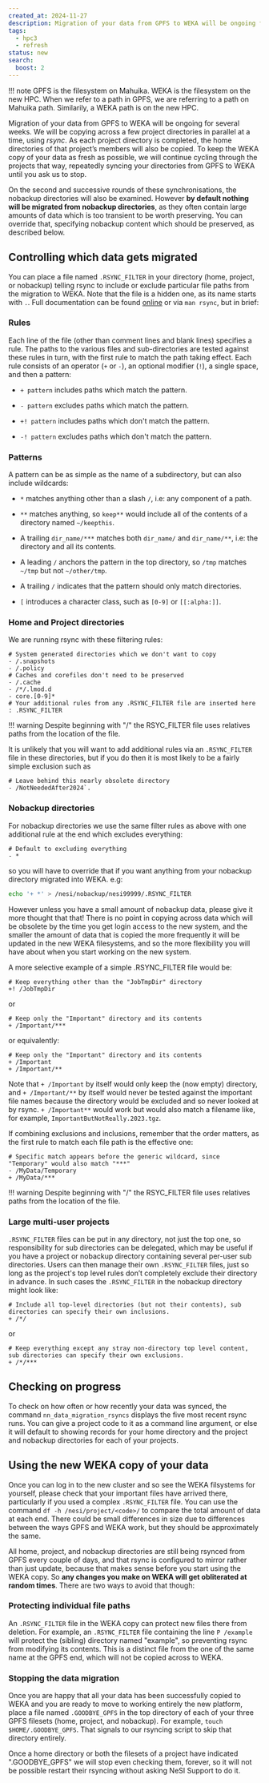 ```yaml
---
created_at: 2024-11-27
description: Migration of your data from GPFS to WEKA will be ongoing for several weeks.
tags: 
  - hpc3
  - refresh
status: new
search:
  boost: 2
---
```


!!! note
    GPFS is the filesystem on Mahuika. WEKA is the filesystem on the new HPC. When we refer to a path in GPFS, we are referring to a path on Mahuika path. Similarily, a WEKA path is on the new HPC.

Migration of your data from GPFS to WEKA will be ongoing for several weeks.
We will be copying across a few project directories in parallel at a time, using _rsync_.
As each project directory is completed, the home directories of that project’s members will also be copied.
To keep the WEKA copy of your data as fresh as possible, we will continue cycling through the projects that way, repeatedly syncing your directories from GPFS to WEKA until you ask us to stop.

On the second and successive rounds of these synchronisations, the nobackup directories will also be examined.
However **by default nothing will be migrated from nobackup directories**, as they often contain large amounts of data which is too transient to be worth preserving. You can override that, specifying nobackup content which should be preserved, as described below.

## Controlling which data gets migrated

You can place a file named `.RSYNC_FILTER` in your directory (home, project, or nobackup) telling rsync to include or exclude particular file paths from the migration to WEKA. Note that the file is a hidden one, as its name starts with `.`. Full documentation can be found [online](https://www.man7.org/linux/man-pages/man1/rsync.1.html#FILTER_RULES) or via `man rsync`, but in brief:

### Rules

Each line of the file (other than comment lines and blank lines) specifies a rule. The paths to the various files and sub-directories are tested against these rules in turn, with the first rule to match the path taking effect. Each rule consists of an operator (`+` or `-`), an optional modifier (`!`), a single space, and then a pattern:

- `+ pattern` includes paths which match the pattern.

- `- pattern` excludes paths which match the pattern.

- `+! pattern` includes paths which don't match the pattern.

- `-! pattern` excludes paths which don't match the pattern.

### Patterns

A pattern can be as simple as the name of a subdirectory, but can also include wildcards:

- `*` matches anything other than a slash `/`, i.e: any component of a path.

- `**` matches anything, so `keep**` would include all of the contents of a directory named `~/keepthis`.

- A trailing `dir_name/***` matches both `dir_name/` and `dir_name/**`, i.e: the directory and all its contents.

- A leading `/` anchors the pattern in the top directory, so  `/tmp` matches `~/tmp` but not `~/other/tmp`.

- A trailing `/` indicates that the pattern should only match directories.

- `[` introduces a character class, such as `[0-9]` or `[[:alpha:]]`.

### Home and Project directories

We are running rsync with these filtering rules:

```rsync
# System generated directories which we don't want to copy
- /.snapshots
- /.policy
# Caches and corefiles don't need to be preserved
- /.cache
- /*/.lmod.d
- core.[0-9]*
# Your additional rules from any .RSYNC_FILTER file are inserted here
: .RSYNC_FILTER
```

!!! warning
    Despite beginning with "/" the RSYC_FILTER file uses relatives paths from the location of the file.

It is unlikely that you will want to add additional rules via an `.RSYNC_FILTER` file in these directories, but if you do then it is most likely to be a fairly simple exclusion such as

```rsync
# Leave behind this nearly obsolete directory
- /NotNeededAfter2024`.
```

### Nobackup directories

For nobackup directories we use the same filter rules as above with one additional rule at the end which excludes everything:

```rsync
# Default to excluding everything
- *
```

so you will have to override that if you want anything from your nobackup directory migrated into WEKA.
e.g:

```sh
echo '+ *' > /nesi/nobackup/nesi99999/.RSYNC_FILTER
```

However unless you have a small amount of nobackup data, please give it more thought that that! There is no point in copying across data which will be obsolete by the time you get login access to the new system, and the smaller the amount of data that is copied the more frequently it will be updated in the new WEKA filesystems, and so the more flexibility you will have about when you start working on the new system.

A more selective example of a simple .RSYNC_FILTER file would be:

```rsync
# Keep everything other than the "JobTmpDir" directory
+! /JobTmpDir
```

or

```rsync
# Keep only the "Important" directory and its contents
+ /Important/***
```

or equivalently:

```rsync
# Keep only the "Important" directory and its contents
+ /Important
+ /Important/**
```

Note that `+ /Important` by itself would only keep the (now empty) directory, and `+ /Important/**` by itself would never be tested against the important file names because the directory would be excluded and so never looked at by rsync.  `+ /Important**` would work but would also match a filename like, for example, `ImportantButNotReally.2023.tgz`.

If combining exclusions and inclusions, remember that the order matters, as the first rule to match each file path is the effective one:

```rsync
# Specific match appears before the generic wildcard, since "Temporary" would also match "***"
- /MyData/Temporary
+ /MyData/***
```

!!! warning
    Despite beginning with "/" the RSYC_FILTER file uses relatives paths from the location of the file.

### Large multi-user projects

`.RSYNC_FILTER` files can be put in any directory, not just the top one, so responsibility for sub directories can be delegated, which may be useful if you have a project or nobackup directory containing several per-user sub directories.  Users can then manage their own `.RSYNC_FILTER` files, just so long as the project's top level rules don’t completely exclude their directory in advance.  In such cases the `.RSYNC_FILTER` in the nobackup directory might look like:

```rsync
# Include all top-level directories (but not their contents), sub directories can specify their own inclusions. 
+ /*/
```

or

```rsync
# Keep everything except any stray non-directory top level content, sub directories can specify their own exclusions.
+ /*/***
```

## Checking on progress

To check on how often or how recently your data was synced, the command `nn_data_migration_rsyncs` displays the five most recent rsync runs. You can give a project code to it as a command line argument, or else it will default to showing records for your home directory and the project and nobackup directories for each of your projects.  

## Using the new WEKA copy of your data

Once you can log in to the new cluster and so see the WEKA filsystems for yourself, please check that your important files have arrived there, particularly if you used a complex `.RSYNC_FILTER` file. You can use the command `df -h /nesi/project/<code>/` to compare the total amount of data at each end. There could be small differences in size due to differences between the ways GPFS and WEKA work, but they should be approximately the same.

All home, project, and nobackup directories are still being rsynced from GPFS every couple of days, and that rsync is configured to mirror rather than just update, because that makes sense before you start using the WEKA copy. So **any changes you make on WEKA will get obliterated at random times**. There are two ways to avoid that though:

### Protecting individual file paths

An `.RSYNC_FILTER` file in the WEKA copy can protect new files there from deletion. For example, an `.RSYNC_FILTER` file containing the line `P /example` will protect the (sibling) directory named "example", so preventing rsync from modifying its contents. This is a distinct file from the one of the same name at the GPFS end, which will not be copied across to WEKA.

### Stopping the data migration

Once you are happy that all your data has been successfully copied to WEKA and you are ready to move to working entirely the new platform, place a file named `.GOODBYE_GPFS` in the top directory of each of your three GPFS filesets (home, project, and nobackup). For example, `touch $HOME/.GOODBYE_GPFS`. That signals to our rsyncing script to skip that directory entirely.

Once a home directory or both the filesets of a project have indicated ".GOODBYE_GPFS" we will stop even checking them, forever, so it will not be possible restart their rsyncing without asking NeSI Support to do it.
